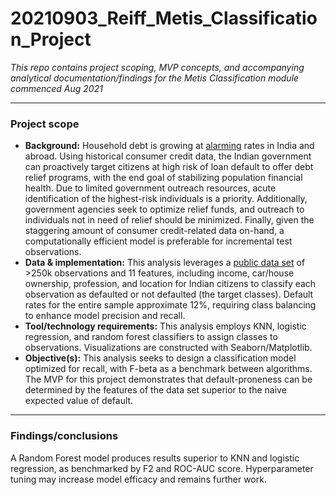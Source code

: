 # 20210903_Reiff_Metis_Classification_Project
_This repo contains project scoping, MVP concepts, and accompanying analytical documentation/findings for the Metis Classification module commenced Aug 2021_

---
### **Project scope**
* **Background:** Household debt is growing at [alarming](https://www.ceicdata.com/en/indicator/india/household-debt--of-nominal-gdp) rates in India and abroad. Using historical consumer credit data, the Indian government can proactively target citizens at high risk of loan default to offer debt relief programs, with the end goal of stabilizing population financial health. Due to limited government outreach resources, acute identification of the highest-risk individuals is a priority. Additionally, government agencies seek to optimize relief funds, and outreach to individuals not in need of relief should be minimized. Finally, given the staggering amount of consumer credit-related data on-hand, a computationally efficient model is preferable for incremental test observations.  
* **Data & implementation:** This analysis leverages a [public data set](https://www.kaggle.com/subhamjain/loan-prediction-based-on-customer-behavior?select=Training+Data.csv&taskId=5752) of >250k observations and 11 features, including income, car/house ownership, profession, and location for Indian citizens to classify each observation as defaulted or not defaulted (the target classes). Default rates for the entire sample approximate 12%, requiring class balancing to enhance model precision and recall. 
* **Tool/technology requirements:** This analysis employs KNN, logistic regression, and random forest classifiers to assign classes to observations. Visualizations are constructed with Seaborn/Matplotlib.      
* **Objective(s):** This analysis seeks to design a classification model optimized for recall, with F-beta as a benchmark between algorithms. The MVP for this project demonstrates that default-proneness can be determined by the features of the data set superior to the naive expected value of default.      

---
### **Findings/conclusions**
A Random Forest model produces results superior to KNN and logistic regression, as benchmarked by F2 and ROC-AUC score. Hyperparameter tuning may increase model efficacy and remains further work. 
